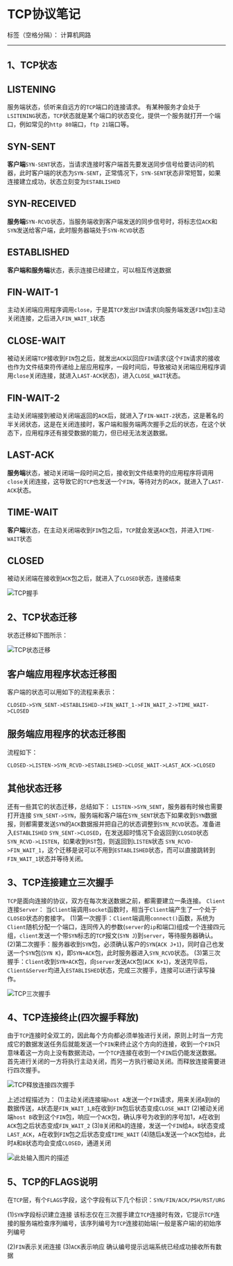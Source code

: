 ﻿# TCP协议笔记

标签（空格分隔）： 计算机网路

---

## 1、TCP状态 ##
## LISTENING ##
服务端状态，侦听来自远方的`TCP`端口的连接请求。
有某种服务才会处于`LSITENING`状态，`TCP`状态就是某个端口的状态变化，提供一个服务就打开一个端口，例如常见的`http 80`端口，`ftp 21`端口等。

## SYN-SENT ##
**客户端**`SYN-SENT`状态，当请求连接时客户端首先要发送同步信号给要访问的机器，此时客户端的状态为`SYN-SENT`，正常情况下，`SYN-SENT`状态非常短暂，如果连接建立成功，状态立刻变为`ESTABLISHED`

## SYN-RECEIVED ##
**服务端**`SYN-RCVD`状态，当服务端收到客户端发送的同步信号时，将标志位`ACK`和`SYN`发送给客户端，此时服务器端处于`SYN-RCVD`状态

## ESTABLISHED ##
**客户端和服务端**状态，表示连接已经建立，可以相互传送数据

## FIN-WAIT-1 ##
主动关闭端应用程序调用`close`，于是其`TCP`发出`FIN`请求(向服务端发送`FIN`包)主动关闭连接，之后进入`FIN_WAIT_1`状态

## CLOSE-WAIT ##
被动关闭端`TCP`接收到`FIN`包之后，就发出`ACK`以回应`FIN`请求(这个`FIN`请求的接收也作为文件结束符传递给上层应用程序，一段时间后，导致被动关闭端应用程序调用`close`关闭连接，就进入`LAST-ACK`状态)，进入`CLOSE_WAIT`状态。

## FIN-WAIT-2 ##
主动关闭端接到被动关闭端返回的`ACK`后，就进入了`FIN-WAIT-2`状态，这是著名的半关闭状态，这是在关闭连接时，客户端和服务端两次握手之后的状态，在这个状态下，应用程序还有接受数据的能力，但已经无法发送数据。

## LAST-ACK ##
**服务端**状态，被动关闭端一段时间之后，接收到文件结束符的应用程序将调用`close`关闭连接，这导致它的`TCP`也发送一个`FIN`，等待对方的`ACK`，就进入了`LAST-ACK`状态。

## TIME-WAIT ##
**客户端**状态，在主动关闭端收到`FIN`包之后，`TCP`就会发送`ACK`包，并进入`TIME-WAIT`状态

## CLOSED ##
被动关闭端在接收到`ACK`包之后，就进入了`CLOSED`状态，连接结束

![TCP握手][1]
## 2、TCP状态迁移 ##
状态迁移如下图所示：

![TCP状态迁移][2]

## 客户端应用程序状态迁移图 ##
客户端的状态可以用如下的流程来表示：

    CLOSED->SYN_SENT->ESTABLISHED->FIN_WAIT_1->FIN_WAIT_2->TIME_WAIT->CLOSED
    
## 服务端应用程序的状态迁移图 ##
流程如下：

    CLOSED->LISTEN->SYN_RCVD->ESTABLISHED->CLOSE_WAIT->LAST_ACK->CLOSED
    
## 其他状态迁移 ##
还有一些其它的状态迁移，总结如下：
`LISTEN->SYN_SENT`，服务器有时候也需要打开连接
`SYN_SENT->SYN`，服务端和客户端在`SYN_SENT`状态下如果收到`SYN`数据报，则都需要发送`SYN`的`ACK`数据报并把自己的状态调整到`SYN_RCVD`状态。准备进入`ESTABLISHED`
`SYN_SENT->CLOSED`，在发送超时情况下会返回到`CLOSED`状态
`SYN_RCVD->LISTEN`，如果收到`RST`包，则返回到`LISTEN`状态
`SYN_RCVD->FIN_WAIT_1`，这个迁移是说可以不用到`ESTABLISHED`状态，而可以直接跳转到`FIN_WAIT_1`状态并等待关闭。

## 3、TCP连接建立三次握手 ##
`TCP`是面向连接的协议，双方在每次发送数据之前，都需要建立一条连接。
`Client`连接`Server`：
当`Client`端调用`socket`函数时，相当于`Client`端产生了一个处于`CLOSED`状态的套接字。
(1)第一次握手：`Client`端调用`connect()`函数，系统为`Client`随机分配一个端口，连同传入的参数(`server`的`ip`和端口)组成一个连接四元组，`client`发送一个带`SYN`标志的`TCP`报文(`SYN J`)到`server`，等待服务器确认。
(2)第二次握手：服务器收到`SYN`包，必须确认客户的`SYN`(`ACK J+1`)，同时自己也发送一个`SYN`包(`SYN K`)，即`SYN+ACK`包，此时服务器进入`SYN_RCVD`状态。
(3)第三次握手：`Client`收到`SYN+ACK`包，向`server`发送`ACK`包(`ACK K+1`)，发送完毕后，`Client&Server`均进入`ESTABLISHED`状态，完成三次握手，连接可以进行读写操作。

![TCP三次握手][3]

## 4、TCP连接终止(四次握手释放) ##
由于`TCP`连接时全双工的，因此每个方向都必须单独进行关闭，原则上时当一方完成它的数据发送任务后就能发送一个`FIN`来终止这个方向的连接，收到一个`FIN`只意味着这一方向上没有数据流动，一个`TCP`连接在收到一个`FIN`后仍能发送数据。首先进行关闭的一方将执行主动关闭，而另一方执行被动关闭。而释放连接需要进行四次握手。

![TCP释放连接四次握手][4]

上述过程描述为：
(1)主动关闭连接端`host A`发送一个`FIN`请求，用来关闭`A`到`B`的数据传送，`A`状态是`FIN_WAIT_1`,`B`在收到`FIN`包后状态变成`CLOSE_WAIT`
(2)被动关闭端`host B`收到这个`FIN`包，响应一个`ACK`包，确认序号为收到的序号加1，`A`在收到`ACK`包之后状态变成`FIN_WAIT_2`
(3)`B`关闭和`A`的连接，发送一个`FIN`给`A`，`B`状态变成`LAST_ACK`，`A`在收到`FIN`包之后状态变成`TIME_WAIT`
(4)随后`A`发送一个`ACK`包给`B`，此时`A`和`B`状态均会变成`CLOSED`，通道关闭

![此处输入图片的描述][5]

## 5、TCP的FLAGS说明 ##
在`TCP`层，有个`FLAGS`字段，这个字段有以下几个标识：`SYN/FIN/ACK/PSH/RST/URG`

(1)`SYN`字段标识建立连接
该标志仅在三次握手建立`TCP`连接时有效，它提示`TCP`连接的服务端检查序列编号，该序列编号为`TCP`连接初始端(一般是客户端)的初始序列编号

(2)`FIN`表示关闭连接
(3)`ACK`表示响应
确认编号提示远端系统已经成功接收所有数据

  [1]: http://dl.iteye.com/upload/attachment/366894/b6f5e19d-5c3a-38e6-ac70-00ff44a92621.jpg
  [2]: http://dl.iteye.com/upload/attachment/365267/42e653f4-27d2-3025-9d77-23ab92df316e.jpg
  [3]: http://my.csdn.net/uploads/201204/10/1334045728_5744.png
  [4]: http://my.csdn.net/uploads/201204/10/1334046363_4881.jpg
  [5]: http://my.csdn.net/uploads/201204/10/1334046534_7834.png
